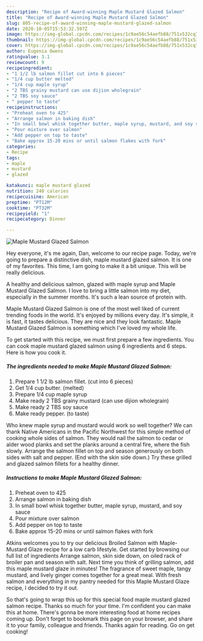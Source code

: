 ```yaml
---
description: "Recipe of Award-winning Maple Mustard Glazed Salmon"
title: "Recipe of Award-winning Maple Mustard Glazed Salmon"
slug: 805-recipe-of-award-winning-maple-mustard-glazed-salmon
date: 2020-10-05T15:53:32.597Z
image: https://img-global.cpcdn.com/recipes/1c9ae56c54aefb88/751x532cq70/maple-mustard-glazed-salmon-recipe-main-photo.jpg
thumbnail: https://img-global.cpcdn.com/recipes/1c9ae56c54aefb88/751x532cq70/maple-mustard-glazed-salmon-recipe-main-photo.jpg
cover: https://img-global.cpcdn.com/recipes/1c9ae56c54aefb88/751x532cq70/maple-mustard-glazed-salmon-recipe-main-photo.jpg
author: Eugenia Owens
ratingvalue: 3.1
reviewcount: 9
recipeingredient:
- "1 1/2 lb salmon fillet cut into 6 pieces"
- "1/4 cup butter melted"
- "1/4 cup maple syrup"
- "2 TBS grainy mustard can use dijion wholegrain"
- "2 TBS soy sauce"
- " pepper to taste"
recipeinstructions:
- "Preheat oven to 425"
- "Arrange salmon in baking dish"
- "In small bowl whisk together butter, maple syrup, mustard, and soy sauce"
- "Pour mixture over salmon"
- "Add pepper on top to taste"
- "Bake approx 15-20 mins or until salmon flakes with fork"
categories:
- Recipe
tags:
- maple
- mustard
- glazed

katakunci: maple mustard glazed 
nutrition: 240 calories
recipecuisine: American
preptime: "PT12M"
cooktime: "PT32M"
recipeyield: "1"
recipecategory: Dinner

---
```



![Maple Mustard Glazed Salmon](https://img-global.cpcdn.com/recipes/1c9ae56c54aefb88/751x532cq70/maple-mustard-glazed-salmon-recipe-main-photo.jpg)

Hey everyone, it's me again, Dan, welcome to our recipe page. Today, we're going to prepare a distinctive dish, maple mustard glazed salmon. It is one of my favorites. This time, I am going to make it a bit unique. This will be really delicious.

A healthy and delicious salmon, glazed with maple syrup and Maple Mustard Glazed Salmon. I love to bring a little salmon into my diet, especially in the summer months. It&#39;s such a lean source of protein with.

Maple Mustard Glazed Salmon is one of the most well liked of current trending foods in the world. It's enjoyed by millions every day. It's simple, it is fast, it tastes delicious. They are nice and they look fantastic. Maple Mustard Glazed Salmon is something which I've loved my whole life.


To get started with this recipe, we must first prepare a few ingredients. You can cook maple mustard glazed salmon using 6 ingredients and 6 steps. Here is how you cook it.

<!--inarticleads1-->

##### The ingredients needed to make Maple Mustard Glazed Salmon:

1. Prepare 1 1/2 lb salmon fillet. (cut into 6 pieces)
1. Get 1/4 cup butter. (melted)
1. Prepare 1/4 cup maple syrup
1. Make ready 2 TBS grainy mustard (can use dijion wholegrain)
1. Make ready 2 TBS soy sauce
1. Make ready  pepper. (to taste)


Who knew maple syrup and mustard would work so well together? We can thank Native Americans in the Pacific Northwest for this simple method of cooking whole sides of salmon. They would nail the salmon to cedar or alder wood planks and set the planks around a central fire, where the fish slowly. Arrange the salmon fillet on top and season generously on both sides with salt and pepper. (End with the skin side down.) Try these grilled and glazed salmon fillets for a healthy dinner. 

<!--inarticleads2-->

##### Instructions to make Maple Mustard Glazed Salmon:

1. Preheat oven to 425
1. Arrange salmon in baking dish
1. In small bowl whisk together butter, maple syrup, mustard, and soy sauce
1. Pour mixture over salmon
1. Add pepper on top to taste
1. Bake approx 15-20 mins or until salmon flakes with fork


Atkins welcomes you to try our delicious Broiled Salmon with Maple-Mustard Glaze recipe for a low carb lifestyle. Get started by browsing our full list of ingredients Arrange salmon, skin side down, on oiled rack of broiler pan and season with salt. Next time you think of grilling salmon, add this maple mustard glaze in minutes! The fragrance of sweet maple, tangy mustard, and lively ginger comes together for a great meal. With fresh salmon and everything in my pantry needed for this Maple Mustard Glaze recipe, I decided to try it out. 

So that's going to wrap this up for this special food maple mustard glazed salmon recipe. Thanks so much for your time. I'm confident you can make this at home. There's gonna be more interesting food at home recipes coming up. Don't forget to bookmark this page on your browser, and share it to your family, colleague and friends. Thanks again for reading. Go on get cooking!
